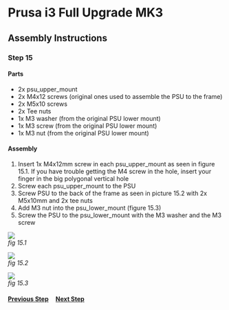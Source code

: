 # Prusa i3 Full Upgrade MK3

## Assembly Instructions

### Step 15

#### Parts  

* 2x psu_upper_mount
* 2x M4x12 screws (original ones used to assemble the PSU to the frame)
* 2x M5x10 screws
* 2x Tee nuts
* 1x M3 washer (from the original PSU lower mount)
* 1x M3 screw (from the original PSU lower mount)
* 1x M3 nut (from the original PSU lower mount)


#### Assembly

1. Insert 1x M4x12mm screw in each psu_upper_mount as seen in figure 15.1. If you have trouble getting the M4 screw in the hole, insert your finger in the big polygonal vertical hole
1. Screw each psu_upper_mount to the PSU
1. Screw PSU to the back of the frame as seen in picture 15.2 with 2x M5x10mm and 2x tee nuts
1. Add M3 nut into the psu_lower_mount (figure 15.3)
1. Screw the PSU to the psu_lower_mount with the M3 washer and the M3 screw


![](img/fig15.1.jpg)\
*fig 15.1*

![](img/fig15.2.jpg)\
*fig 15.2*

![](img/fig15.3.jpg)\
*fig 15.3*

#### [Previous Step](step14.md) &nbsp;&nbsp;&nbsp; [Next Step](step16.md)
